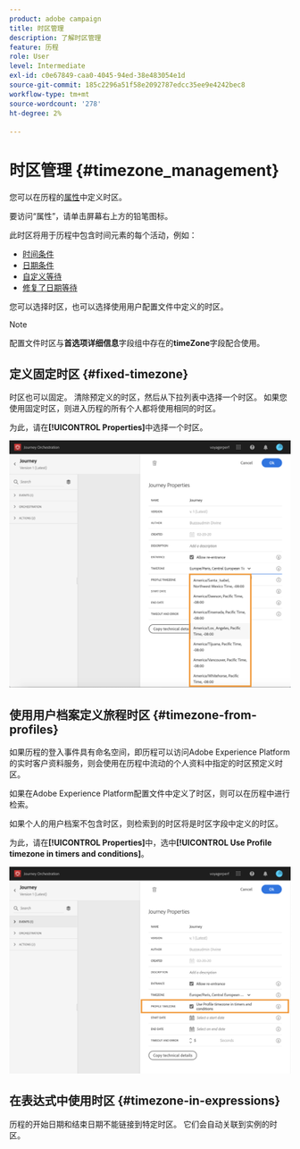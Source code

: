 ```yaml
---
product: adobe campaign
title: 时区管理
description: 了解时区管理
feature: 历程
role: User
level: Intermediate
exl-id: c0e67849-caa0-4045-94ed-38e483054e1d
source-git-commit: 185c2296a51f58e2092787edcc35ee9e4242bec8
workflow-type: tm+mt
source-wordcount: '278'
ht-degree: 2%

---
```


# 时区管理 {#timezone_management}

您可以在历程的[属性](../building-journeys/changing-properties.md)中定义时区。

要访问“属性”，请单击屏幕右上方的铅笔图标。

此时区将用于历程中包含时间元素的每个活动，例如：

* [时间条件](../building-journeys/condition-activity.md#time_condition)
* [日期条件](../building-journeys/condition-activity.md#date_condition)
* [自定义等待](../building-journeys/wait-activity.md#custom)
* [修复了日期等待](../building-journeys/wait-activity.md#fixed_date)

您可以选择时区，也可以选择使用用户配置文件中定义的时区。

>[!NOTE]
>
>配置文件时区与&#x200B;**首选项详细信息**&#x200B;字段组中存在的&#x200B;**timeZone**&#x200B;字段配合使用。

## 定义固定时区 {#fixed-timezone}

时区也可以固定。 清除预定义的时区，然后从下拉列表中选择一个时区。 如果您使用固定时区，则进入历程的所有个人都将使用相同的时区。

为此，请在&#x200B;**[!UICONTROL Properties]**&#x200B;中选择一个时区。

![](../assets/journey72.png)

## 使用用户档案定义旅程时区 {#timezone-from-profiles}

如果历程的登入事件具有命名空间，即历程可以访问Adobe Experience Platform的实时客户资料服务，则会使用在历程中流动的个人资料中指定的时区预定义时区。

如果在Adobe Experience Platform配置文件中定义了时区，则可以在历程中进行检索。

如果个人的用户档案不包含时区，则检索到的时区将是时区字段中定义的时区。

为此，请在&#x200B;**[!UICONTROL Properties]**&#x200B;中，选中&#x200B;**[!UICONTROL Use Profile timezone in timers and conditions]**。

![](../assets/journey73.png)

## 在表达式中使用时区 {#timezone-in-expressions}

历程的开始日期和结束日期不能链接到特定时区。 它们会自动关联到实例的时区。
